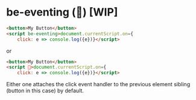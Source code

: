 # be-eventing (🏇) [WIP]

```html
<button>My Button</button>
<script be-eventing>document.currentScript.on={
    click: e => console.log({e})}</script>
```

or

```html
<button>My Button</button>
<script 🏇>document.currentScript.on={
    click: e => console.log({e})}</script>

```

Either one attaches the click event handler to the previous element sibling (button in this case) by default.